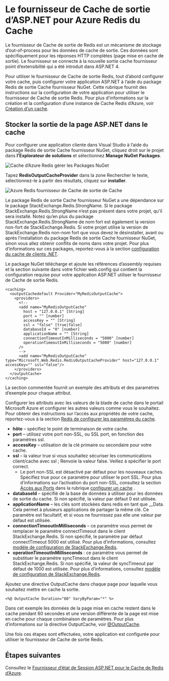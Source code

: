 <properties
    pageTitle="Fournisseur de Cache de sortie d’ASP.NET du cache"
    description="Découvrez comment mettre en cache la sortie d’une Page ASP.NET à l’aide du Cache Redis d’Azure"
    services="redis-cache"
    documentationCenter="na"
    authors="steved0x"
    manager="douge"
    editor="tysonn" />
<tags
    ms.service="cache"
    ms.devlang="na"
    ms.topic="article"
    ms.tgt_pltfrm="cache-redis"
    ms.workload="tbd"
    ms.date="09/27/2016"
    ms.author="sdanie" />

# <a name="aspnet-output-cache-provider-for-azure-redis-cache"></a>Le fournisseur de Cache de sortie d’ASP.NET pour Azure Redis du Cache

Le fournisseur de Cache de sortie de Redis est un mécanisme de stockage d’out-of-process pour les données de cache de sortie. Ces données sont spécifiquement pour les réponses HTTP complètes (page mise en cache de sortie). Le fournisseur se connecte à la nouvelle sortie cache fournisseur point d’extensibilité qui a été introduit dans ASP.NET 4.

Pour utiliser le fournisseur de Cache de sortie Redis, tout d’abord configurer votre cache, puis configurer votre application ASP.NET à l’aide du package Redis de sortie Cache fournisseur NuGet. Cette rubrique fournit des instructions sur la configuration de votre application pour utiliser le fournisseur de Cache de sortie Redis. Pour plus d’informations sur la création et la configuration d’une instance de Cache Redis d’Azure, voir [Création d’un cache](cache-dotnet-how-to-use-azure-redis-cache.md#create-a-cache).

## <a name="store-aspnet-page-output-in-the-cache"></a>Stocker la sortie de la page ASP.NET dans le cache

Pour configurer une application cliente dans Visual Studio à l’aide du package Redis de sortie Cache fournisseur NuGet, cliquez droit sur le projet dans **l’Explorateur de solutions** et sélectionnez **Manage NuGet Packages**.

![Cache d’Azure Redis gérer les Packages NuGet](./media/cache-aspnet-output-cache-provider/redis-cache-manage-nuget-menu.png)

Tapez **RedisOutputCacheProvider** dans la zone Rechercher le texte, sélectionnez-le à partir des résultats, cliquez sur **installer**.

![Azure Redis fournisseur de Cache de sortie de Cache](./media/cache-aspnet-output-cache-provider/redis-cache-page-output-provider.png)

Le package Redis de sortie Cache fournisseur NuGet a une dépendance sur le package StackExchange.Redis.StrongName. Si le package StackExchange.Redis.StrongName n’est pas présent dans votre projet, qu'il sera installé. Notez qu’en plus du package StackExchange.Redis.StrongName de nom fort est également la version non-fort de StackExchange.Redis. Si votre projet utilise la version de StackExchange.Redis non-nom fort que vous devez le désinstaller, avant ou après l’installation du package Redis de sortie Cache fournisseur NuGet, sinon vous allez obtenir conflits de noms dans votre projet. Pour plus d’informations sur ces packages, reportez-vous à la section [configuration du cache de clients .NET](cache-dotnet-how-to-use-azure-redis-cache.md#configure-the-cache-clients).

Le package NuGet télécharge et ajoute les références d’assembly requises et la section suivante dans votre fichier web.config qui contient la configuration requise pour votre application ASP.NET utiliser le fournisseur de Cache de sortie Redis.

    <caching>
      <outputCachedefault Provider="MyRedisOutputCache">
        <providers>
          <!--
          <add name="MyRedisOutputCache"
            host = "127.0.0.1" [String]
            port = "" [number]
            accessKey = "" [String]
            ssl = "false" [true|false]
            databaseId = "0" [number]
            applicationName = "" [String]
            connectionTimeoutInMilliseconds = "5000" [number]
            operationTimeoutInMilliseconds = "5000" [number]
          />
          -->
          <add name="MyRedisOutputCache" type="Microsoft.Web.Redis.RedisOutputCacheProvider" host="127.0.0.1" accessKey="" ssl="false"/>
        </providers>
      </outputCache>
    </caching>

La section commentée fournit un exemple des attributs et des paramètres d’exemple pour chaque attribut.

Configurer les attributs avec les valeurs de la blade de cache dans le portail Microsoft Azure et configurer les autres valeurs comme vous le souhaitez. Pour obtenir des instructions sur l’accès aux propriétés de votre cache, reportez-vous à la section [Redis de configurer les paramètres du cache](cache-configure.md#configure-redis-cache-settings).

-   **hôte** – spécifiez le point de terminaison de votre cache.
-   **port** – utilisez votre port non-SSL, ou SSL port, en fonction des paramètres ssl.
-   **accessKey** – utilisation de la clé primaire ou secondaire pour votre cache.
-   **ssl** – la valeur true si vous souhaitez sécuriser les communications client/cache avec ssl ; Renvoie la valeur false. Veillez à spécifier le port correct.
    -   Le port non-SSL est désactivé par défaut pour les nouveaux caches. Spécifiez true pour ce paramètre pour utiliser le port SSL. Pour plus d’informations sur l’activation du port non-SSL, consultez la section [Accès aux Ports](cache-configure.md#access-ports) dans la rubrique [configurer un cache](cache-configure.md) .
-   **databaseId** – spécifié de la base de données à utiliser pour les données de sortie du cache. Si non spécifié, la valeur par défaut 0 est utilisée.
-   **applicationName** – les clés sont stockées dans redis en tant que <AppName>_<SessionId>_Data. Cela permet à plusieurs applications de partager la même clé. Ce paramètre est facultatif, et si vous ne fournissez pas elle une valeur par défaut est utilisée.
-   **connectionTimeoutInMilliseconds** – ce paramètre vous permet de remplacer le paramètre connectTimeout dans le client StackExchange.Redis. Si non spécifié, le paramètre par défaut connectTimeout 5000 est utilisé. Pour plus d’informations, consultez [modèle de configuration de StackExchange.Redis](http://go.microsoft.com/fwlink/?LinkId=398705).
-   **operationTimeoutInMilliseconds** : ce paramètre vous permet de substituer le paramètre syncTimeout dans le client StackExchange.Redis. Si non spécifié, la valeur de syncTimeout par défaut de 1000 est utilisée. Pour plus d’informations, consultez [modèle de configuration de StackExchange.Redis](http://go.microsoft.com/fwlink/?LinkId=398705).

Ajoutez une directive OutputCache dans chaque page pour laquelle vous souhaitez mettre en cache la sortie.

    <%@ OutputCache Duration="60" VaryByParam="*" %>

Dans cet exemple les données de la page mise en cache restent dans le cache pendant 60 secondes et une version différente de la page est mise en cache pour chaque combinaison de paramètres. Pour plus d’informations sur la directive OutputCache, voir [@OutputCache](http://go.microsoft.com/fwlink/?linkid=320837).

Une fois ces étapes sont effectuées, votre application est configurée pour utiliser le fournisseur de Cache de sortie Redis.

## <a name="next-steps"></a>Étapes suivantes

Consultez le [Fournisseur d’état de Session ASP.NET pour le Cache de Redis d’Azure](cache-aspnet-session-state-provider.md).
